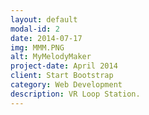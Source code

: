 ```yaml
---
layout: default
modal-id: 2
date: 2014-07-17
img: MMM.PNG
alt: MyMelodyMaker
project-date: April 2014
client: Start Bootstrap
category: Web Development
description: VR Loop Station.
---
```

